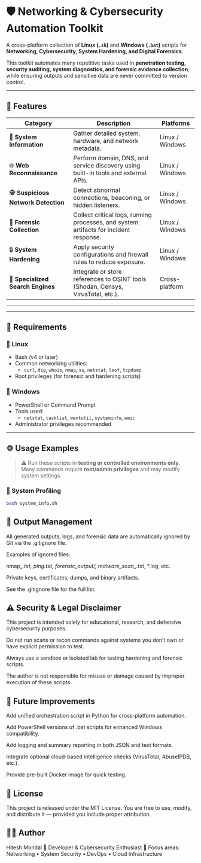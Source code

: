 # 🛡️ Networking & Cybersecurity Automation Toolkit

A cross-platform collection of **Linux (`.sh`)** and **Windows (`.bat`)** scripts for **Networking, Cybersecurity, System Hardening, and Digital Forensics**.

This toolkit automates many repetitive tasks used in **penetration testing, security auditing, system diagnostics, and forensic evidence collection**, while ensuring outputs and sensitive data are never committed to version control.

---

## 🚀 Features

| Category | Description | Platforms |
|-----------|--------------|------------|
| 🧠 **System Information** | Gather detailed system, hardware, and network metadata. | Linux / Windows |
| 🌐 **Web Reconnaissance** | Perform domain, DNS, and service discovery using built-in tools and external APIs. | Linux / Windows |
| 🕵️ **Suspicious Network Detection** | Detect abnormal connections, beaconing, or hidden listeners. | Linux / Windows |
| 🧰 **Forensic Collection** | Collect critical logs, running processes, and system artifacts for incident response. | Linux / Windows |
| 🔒 **System Hardening** | Apply security configurations and firewall rules to reduce exposure. | Linux / Windows |
| 🧩 **Specialized Search Engines** | Integrate or store references to OSINT tools (Shodan, Censys, VirusTotal, etc.). | Cross-platform |

---


---

## 🧰 Requirements

### 🔹 Linux
- Bash (v4 or later)
- Common networking utilities:
  - `curl`, `dig`, `whois`, `nmap`, `ss`, `netstat`, `lsof`, `tcpdump`
- Root privileges (for forensic and hardening scripts)

### 🔹 Windows
- PowerShell or Command Prompt
- Tools used:
  - `netstat`, `tasklist`, `wevtutil`, `systeminfo`, `wmic`
- Administrator privileges recommended

---

## ⚙️ Usage Examples

> ⚠️ Run these scripts in **testing or controlled environments only.**
> Many commands require **root/admin privileges** and may modify system settings.

### 🧩 System Profiling
```bash
bash system_info.sh
```

## 🧹 Output Management

All generated outputs, logs, and forensic data are automatically ignored by Git via the .gitignore file.

Examples of ignored files:

nmap_*.txt, ping.txt, forensic_output/, malware_scan_*.txt, *.log, etc.

Private keys, certificates, dumps, and binary artifacts.

See the .gitignore
 file for the full list.

## ⚠️ Security & Legal Disclaimer

This project is intended solely for educational, research, and defensive cybersecurity purposes.

Do not run scans or recon commands against systems you don’t own or have explicit permission to test.

Always use a sandbox or isolated lab for testing hardening and forensic scripts.

The author is not responsible for misuse or damage caused by improper execution of these scripts.

## 🧱 Future Improvements

Add unified orchestration script in Python for cross-platform automation.

Add PowerShell versions of .bat scripts for enhanced Windows compatibility.

Add logging and summary reporting in both JSON and text formats.

Integrate optional cloud-based intelligence checks (VirusTotal, AbuseIPDB, etc.).

Provide pre-built Docker image for quick testing.

## 🧾 License

This project is released under the MIT License.
You are free to use, modify, and distribute it — provided you include proper attribution.

## 👨‍💻 Author

Hitesh Mondal
🔹 Developer & Cybersecurity Enthusiast
🔹 Focus areas: Networking • System Security • DevOps • Cloud Infrastructure